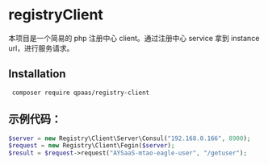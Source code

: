 # registryClient
本项目是一个简易的 php 注册中心 client。通过注册中心 service 拿到 instance url，进行服务请求。


## Installation
```
 composer require qpaas/registry-client
```

## 示例代码：
```php
$server = new Registry\Client\Server\Consul("192.168.0.166", 8900);
$request = new Registry\Client\Fegin($server);
$result = $request->request("AYSaaS-mtao-eagle-user", "/getuser");
```
